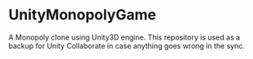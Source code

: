 # UnityMonopolyGame
A Monopoly clone using Unity3D engine. This repository is used as a backup for Unity Collaborate in case anything goes wrong in the sync.
